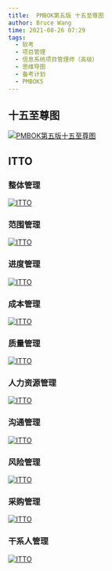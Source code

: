```yaml
---
title:  PMBOK第五版 十五至尊图
author: Bruce Wang
time: 2021-08-26 07:29
tags:
  - 软考
  - 项目管理
  - 信息系统项目管理师（高级）
  - 思维导图
  - 备考计划
  - PMBOK5
---
```

## 十五至尊图

<a data-fancybox title="PMBOK第五版十五至尊图" href="/ruankao/pmbok5.png">![PMBOK第五版十五至尊图](/ruankao/pmbok5.png)</a>

## ITTO

### 整体管理

<a data-fancybox title="ITTO" href="/ruankao/itto/01.png">![ITTO](/ruankao/itto/01.png)</a>

### 范围管理

<a data-fancybox title="ITTO" href="/ruankao/itto/02.png">![ITTO](/ruankao/itto/02.png)</a>

### 进度管理

<a data-fancybox title="ITTO" href="/ruankao/itto/03.png">![ITTO](/ruankao/itto/03.png)</a>

### 成本管理

<a data-fancybox title="ITTO" href="/ruankao/itto/04.png">![ITTO](/ruankao/itto/04.png)</a>

### 质量管理

<a data-fancybox title="ITTO" href="/ruankao/itto/05.png">![ITTO](/ruankao/itto/05.png)</a>

### 人力资源管理

<a data-fancybox title="ITTO" href="/ruankao/itto/06.png">![ITTO](/ruankao/itto/06.png)</a>

### 沟通管理

<a data-fancybox title="ITTO" href="/ruankao/itto/07.png">![ITTO](/ruankao/itto/07.png)</a>

### 风险管理

<a data-fancybox title="ITTO" href="/ruankao/itto/08.png">![ITTO](/ruankao/itto/08.png)</a>

### 采购管理

<a data-fancybox title="ITTO" href="/ruankao/itto/09.png">![ITTO](/ruankao/itto/09.png)</a>

### 干系人管理

<a data-fancybox title="ITTO" href="/ruankao/itto/10.png">![ITTO](/ruankao/itto/10.png)</a>


